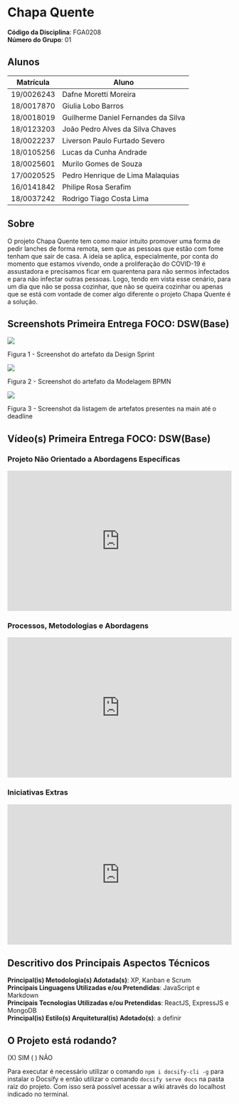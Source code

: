 # Chapa Quente

**Código da Disciplina**: FGA0208<br>
**Número do Grupo**: 01<br>

## Alunos

| Matrícula  | Aluno                               |
| ---------- | ----------------------------------- |
| 19/0026243 | Dafne Moretti Moreira               |
| 18/0017870 | Giulia Lobo Barros                  |
| 18/0018019 | Guilherme Daniel Fernandes da Silva |
| 18/0123203 | João Pedro Alves da Silva Chaves    |
| 18/0022237 | Liverson Paulo Furtado Severo       |
| 18/0105256 | Lucas da Cunha Andrade              |
| 18/0025601 | Murilo Gomes de Souza               |
| 17/0020525 | Pedro Henrique de Lima Malaquias    |
| 16/0141842 | Philipe Rosa Serafim                |
| 18/0037242 | Rodrigo Tiago Costa Lima            |

## Sobre

O projeto Chapa Quente tem como maior intuito promover uma forma de pedir lanches de forma remota, sem que as pessoas que estão com fome tenham que sair de casa. A ideia se aplica, especialmente, por conta do momento que estamos vivendo, onde a proliferação do COVID-19 é assustadora e precisamos ficar em quarentena para não sermos infectados e para não infectar outras pessoas. Logo, tendo em vista esse cenário, para um dia que não se possa cozinhar, que não se queira cozinhar ou apenas que se está com vontade de comer algo diferente o projeto Chapa Quente é a solução.

## Screenshots Primeira Entrega FOCO: DSW(Base)

![](assets/images/fase01-print3.png)

<figcaption>Figura 1 - Screenshot do artefato da Design Sprint</figcaption>

![](assets/images/fase01-print4.png)

<figcaption>Figura 2 - Screenshot do artefato da Modelagem BPMN</figcaption>

![](assets/images/fase01-print2.png)
<figcaption>Figura 3 - Screenshot da listagem de artefatos presentes na main até o deadline</figcaption>



## Vídeo(s) Primeira Entrega FOCO: DSW(Base)

### Projeto Não Orientado a Abordagens Específicas

<iframe width="100%" height="315" src="https://www.youtube.com/embed/Ma7Rs0e9gPk" title="YouTube video player" frameborder="0" allow="accelerometer; autoplay; clipboard-write; encrypted-media; gyroscope; picture-in-picture" allowfullscreen></iframe>

### Processos, Metodologias e Abordagens

 <iframe width="100%" height="315" src="https://www.youtube.com/embed/iNoo6HqQl2g" title="YouTube video player" frameborder="0" allow="accelerometer; autoplay; clipboard-write; encrypted-media; gyroscope; picture-in-picture" allowfullscreen></iframe>

### Iniciativas Extras

<iframe width="100%" height="315" src="https://www.youtube.com/embed/nc_Ye5fgmS4" title="YouTube video player" frameborder="0" allow="accelerometer; autoplay; clipboard-write; encrypted-media; gyroscope; picture-in-picture" allowfullscreen></iframe>

<!-- ## Screenshots Segunda Entrega <<FOCO: DSW(Modelagem)>>

Adicione 2 ou mais screenshots do projeto em termos de artefatos da Segunda Entrega.

## Vídeo(s) Segunda Entrega <<FOCO: DSW(Modelagem)>>

Adicione o(s)s vídeo(s) da Segunda Entrega.

## Screenshots Terceira Entrega <<FOCO: DSW(Padrões de Projeto)>>

Adicione 2 ou mais screenshots do projeto em termos de artefatos da Terceira Entrega.

## Vídeo(s) Terceira Entrega <<FOCO: DSW(Padrões de Projeto)>>

Adicione o(s)s vídeo(s) da Terceira Entrega.

## Screenshots Quarta Entrega (FINAL) <<FOCOS: Arquitetura & Reutilização de Software & PROJETO FINAL>>

Adicione 2 ou mais screenshots do projeto em termos de interface e/ou funcionamento.

## Vídeo(s) Quarta Entrega (FINAL) <<FOCOS: Arquitetura & Reutilização de Software & PROJETO FINAL>>

Adicione o(s)s vídeo(s) da Entrega Final. -->

## Descritivo dos Principais Aspectos Técnicos

**Principal(is) Metodologia(s) Adotada(s)**: XP, Kanban e Scrum<br>
**Principais Linguagens Utilizadas e/ou Pretendidas**: JavaScript e Markdown<br>
**Principais Tecnologias Utilizadas e/ou Pretendidas**: ReactJS, ExpressJS e MongoDB<br>
**Principal(is) Estilo(s) Arquitetural(is) Adotado(s)**: a definir<br>

## O Projeto está rodando?

(X) SIM
( ) NÃO

<!-- Se SIM, insira um manual (ou um script) para auxiliar ainda mais os interessados em consultar o projeto. -->

Para executar é necessário utilizar o comando `npm i docsify-cli -g` para instalar o Docsify e então utilizar o comando `docsify serve docs` na pasta raiz do projeto. Com isso será possível acessar a wiki através do localhost indicado no terminal.

<!-- ## Informações Complementares

Quaisquer outras informações sobre seu projeto podem ser descritas nessa seção. -->
